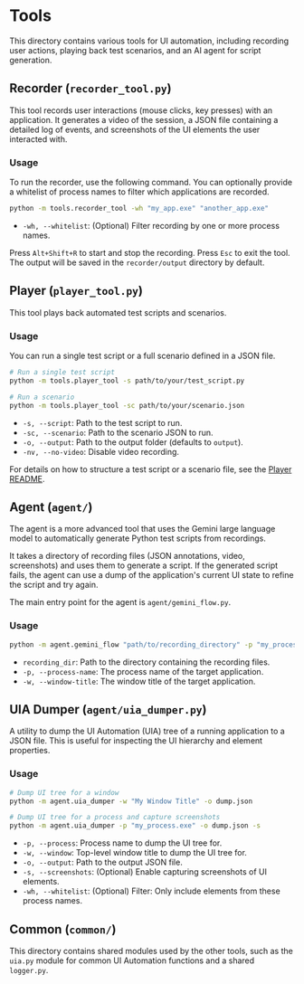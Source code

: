 # Tools

This directory contains various tools for UI automation, including recording user actions, playing back test scenarios, and an AI agent for script generation.

## Recorder (`recorder_tool.py`)

This tool records user interactions (mouse clicks, key presses) with an application. It generates a video of the session, a JSON file containing a detailed log of events, and screenshots of the UI elements the user interacted with.

### Usage
To run the recorder, use the following command. You can optionally provide a whitelist of process names to filter which applications are recorded.

```bash
python -m tools.recorder_tool -wh "my_app.exe" "another_app.exe"
```

- `-wh, --whitelist`: (Optional) Filter recording by one or more process names.

Press `Alt+Shift+R` to start and stop the recording. Press `Esc` to exit the tool. The output will be saved in the `recorder/output` directory by default.

## Player (`player_tool.py`)

This tool plays back automated test scripts and scenarios.

### Usage
You can run a single test script or a full scenario defined in a JSON file.

```bash
# Run a single test script
python -m tools.player_tool -s path/to/your/test_script.py

# Run a scenario
python -m tools.player_tool -sc path/to/your/scenario.json
```
- `-s, --script`: Path to the test script to run.
- `-sc, --scenario`: Path to the scenario JSON to run.
- `-o, --output`: Path to the output folder (defaults to `output`).
- `-nv, --no-video`: Disable video recording.

For details on how to structure a test script or a scenario file, see the [Player README](player/README.md).

## Agent (`agent/`)

The agent is a more advanced tool that uses the Gemini large language model to automatically generate Python test scripts from recordings.

It takes a directory of recording files (JSON annotations, video, screenshots) and uses them to generate a script. If the generated script fails, the agent can use a dump of the application's current UI state to refine the script and try again.

The main entry point for the agent is `agent/gemini_flow.py`.

### Usage
```bash
python -m agent.gemini_flow "path/to/recording_directory" -p "my_process.exe"
```
- `recording_dir`: Path to the directory containing the recording files.
- `-p, --process-name`: The process name of the target application.
- `-w, --window-title`: The window title of the target application.

## UIA Dumper (`agent/uia_dumper.py`)

A utility to dump the UI Automation (UIA) tree of a running application to a JSON file. This is useful for inspecting the UI hierarchy and element properties.

### Usage
```bash
# Dump UI tree for a window
python -m agent.uia_dumper -w "My Window Title" -o dump.json

# Dump UI tree for a process and capture screenshots
python -m agent.uia_dumper -p "my_process.exe" -o dump.json -s
```
- `-p, --process`: Process name to dump the UI tree for.
- `-w, --window`: Top-level window title to dump the UI tree for.
- `-o, --output`: Path to the output JSON file.
- `-s, --screenshots`: (Optional) Enable capturing screenshots of UI elements.
- `-wh, --whitelist`: (Optional) Filter: Only include elements from these process names.

## Common (`common/`)
This directory contains shared modules used by the other tools, such as the `uia.py` module for common UI Automation functions and a shared `logger.py`.
